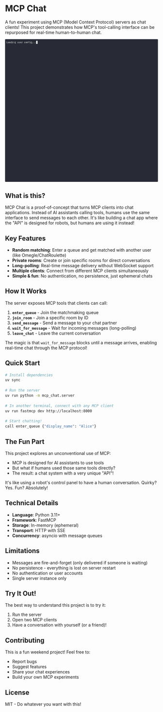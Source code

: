 # MCP Chat

A fun experiment using MCP (Model Context Protocol) servers as chat clients! This project demonstrates how MCP's tool-calling interface can be repurposed for real-time human-to-human chat.

![MCP Chat Demo](static/demo.gif)

## What is this?

MCP Chat is a proof-of-concept that turns MCP clients into chat applications. Instead of AI assistants calling tools, humans use the same interface to send messages to each other. It's like building a chat app where the "API" is designed for robots, but humans are using it instead!

## Key Features

- **Random matching**: Enter a queue and get matched with another user (like Omegle/ChatRoulette)
- **Private rooms**: Create or join specific rooms for direct conversations
- **Long-polling**: Real-time message delivery without WebSocket support
- **Multiple clients**: Connect from different MCP clients simultaneously
- **Simple & fun**: No authentication, no persistence, just ephemeral chats

## How It Works

The server exposes MCP tools that clients can call:

1. **`enter_queue`** - Join the matchmaking queue
2. **`join_room`** - Join a specific room by ID
3. **`send_message`** - Send a message to your chat partner
4. **`wait_for_message`** - Wait for incoming messages (long-polling)
5. **`leave_chat`** - Leave the current conversation

The magic is that `wait_for_message` blocks until a message arrives, enabling real-time chat through the MCP protocol!

## Quick Start

```bash
# Install dependencies
uv sync

# Run the server
uv run python -m mcp_chat.server

# In another terminal, connect with any MCP client
uv run fastmcp dev http://localhost:8000

# Start chatting!
call enter_queue {"display_name": "Alice"}
```

## The Fun Part

This project explores an unconventional use of MCP:
- MCP is designed for AI assistants to use tools
- But what if humans used those same tools directly?
- The result: a chat system with a very unique "API"!

It's like using a robot's control panel to have a human conversation. Quirky? Yes. Fun? Absolutely!

## Technical Details

- **Language**: Python 3.11+
- **Framework**: FastMCP
- **Storage**: In-memory (ephemeral)
- **Transport**: HTTP with SSE
- **Concurrency**: asyncio with message queues

## Limitations

- Messages are fire-and-forget (only delivered if someone is waiting)
- No persistence - everything is lost on server restart
- No authentication or user accounts
- Single server instance only

## Try It Out!

The best way to understand this project is to try it:
1. Run the server
2. Open two MCP clients
3. Have a conversation with yourself (or a friend)!

## Contributing

This is a fun weekend project! Feel free to:
- Report bugs
- Suggest features
- Share your chat experiences
- Build your own MCP experiments

## License

MIT - Do whatever you want with this!